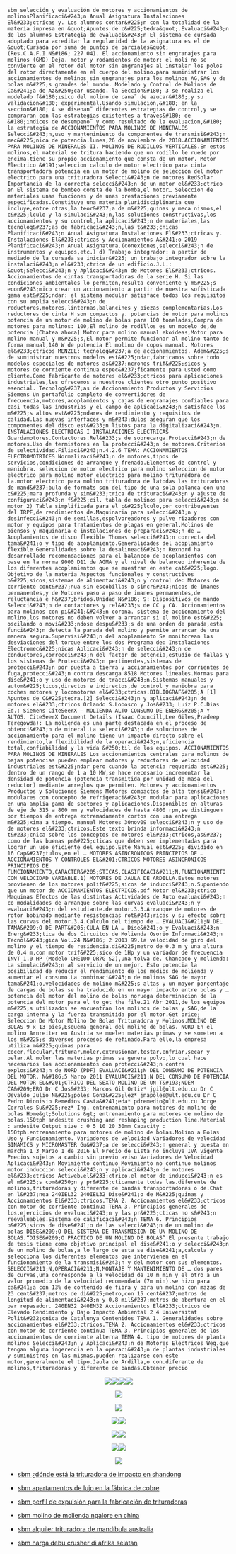 
```
sbm selección y evaluación de motores y accionamientos de molinosPlanificaci&#243;n Anual Asignatura Instalaciones El&#233;ctricas y. Los alumnos contar&#225;n con la totalidad de la materia impresa en &quot;Apuntes de c&#225;tedra&quot;.Evaluaci&#243;n de los alumnos Estrategia de evaluaci&#243;n El sistema de cursada adoptado para acreditar la regularidad de la asignatura es el de &quot;Cursada por suma de puntos de parciales&quot; (Res.C.A.F.I.N&#186; 227 04). El accionamiento sin engranajes para molinos (GMD) Deja. motor y rodamientos de motor: el moli no se convierte en el rotor del motor sin engranajes al instalar los polos del rotor directamente en el cuerpo del molino.para suministrar los accionamientos de molinos sin engranajes para los molinos AG,SAG y de bolas m&#225;s grandes del mundo. Modelado y Control de Molinos de Ca&#241;a de Az&#250;car usando. la Seccion&#180; 3 se realiza el modelado f&#180;ısico del molino de cana˜ de azucar&#180;,y su validacion&#180; experimental.Usando simulacion,&#180; en la seccion&#180; 4 se disenan˜ diferentes estrategias de control,y se compraran con las estrategias existentes a traves&#180; de &#180;ındices de desempeno˜ y como resultado de la evaluacion,&#180; la estrategia de ACCIONAMIENTOS PARA MOLINOS DE MINERALES Selecci&#243;n,uso y mantenimiento de componentes de transmisi&#243;n mec&#225;nica de potencia.lunes,26 de noviembre de 2018.ACCIONAMIENTOS PARA MOLINOS DE MINERALES II. MOLINOS DE RODILLOS VERTICALES.En estos molinos,el material se tritura haciendo que un rodillo le ruede por encima.tiene su propio accionamiento que consta de un motor. Motor Electrico &#191;seleccion calculo de motor electrico para cinta transportadora potencia en un motor de molino de seleccion del motor electrico para una trituradora Selecci&#243;n de motores RedSolar Importancia de la correcta selecci&#243;n de un motor el&#233;ctrico en El sistema de bombeo consta de la bomba,el motor… Seleccion de materiales unas funciones y de unas prestaciones previamente especificadas.Constituye una materia pluridisciplinaria que incluye,entre otras,la teor&#237;a de m&#225;quinas y meca nismos,el c&#225;lculo y la simulaci&#243;n,las soluciones constructivas,los accionamientos y su control,la aplicaci&#243;n de materiales,las tecnolog&#237;as de fabricaci&#243;n,las t&#233;cnicas Planificaci&#243;n Anual Asignatura Instalaciones El&#233;ctricas y. Instalaciones El&#233;ctricas y Accionamientos A&#241;o 2019 Planificaci&#243;n Anual Asignatura.(conexiones,selecci&#243;n de instrumentos y equipos,etc.) d) Trabajo integrador: a partir de mediado de la cursada se iniciar&#225; un trabajo integrador sobre la instalaci&#243;n el&#233;ctrica de un edificio.J.L.: &quot;Selecci&#243;n y Aplicaci&#243;n de Motores El&#233;ctricos. Accionamientos de cintas transportadoras de la serie H. Si las condiciones ambientales lo permiten,resulta conveniente y m&#225;s econ&#243;mico crear un accionamiento a partir de nuestra sofisticada gama est&#225;ndar: el sistema modular satisface todos los requisitos con su amplia selecci&#243;n de reductores,motores,linternas,balancines y piezas complementarias.Los reductores de cinta H son compactos y. potencias de motor para molinos potencia de un motor de molino de bolas para 100 toneladas,Compra de motores para molinos: 100,El molino de rodillos es un modelo de,de potencia [Chatea ahora] Motor para molino manual ekoideas,Motor para molino manual y m&#225;s,El motor permite funcionar al molino tanto de forma manual,140 W de potencia El molino de copos manual. Motores el&#233;ctricos MENZEL: tecnolog&#237;a de accionamientos. Adem&#225;s de suministrar nuestros modelos est&#225;ndar,fabricamos sobre todo modelos especiales de motores as&#237;ncronos trif&#225;sicos y motores de corriente continua espec&#237;ficamente para usted como cliente.Como fabricante de motores el&#233;ctricos para aplicaciones industriales,les ofrecemos a nuestros clientes otro punto positivo esencial. Tecnolog&#237;as de Accionamiento Productos y Servicios Siemens Un portafolio completo de convertidores de frecuencia,motores,acoplamientos y cajas de engranajes confiables para casi todas las industrias y el campo de aplicaci&#243;n satisface los m&#225;s altos est&#225;ndares de rendimiento y requisitos de calidad.Las nuevas interfaces y m&#243;dulos aseguran que los componentes del disco est&#233;n listos para la digitalizaci&#243;n. INSTALACIONES ELECTRICAS I INSTALACIONES ELECTRICAS Guardamotores.Contactores.Rel&#233;s de sobrecarga.Protecci&#243;n de motores.Uso de termistores en la protecci&#243;n de motores.Criterios de selectividad.Filiaci&#243;n.4.2.6 TEMA: ACCIONAMIENTOS ELECTROMOTRICES Normalizaci&#243;n de motores,tipos de servicios,condiciones de arranque y frenado.Elementos de control y maniobra. seleccion de motor electrico para molino seleccion de motor electrico para molino motor electrico para molino trituradora de la.motor electrico para molino trituradora de latodas las trituradoras de mand&#237;bula de formats son del tipo de una sola palanca con una c&#225;mara profunda y sim&#233;trica de trituraci&#243;n y ajuste de configuraci&#243;n f&#225;cil. tabla de molinos para selecci&#243;n de motor 2) Tabla simplificada para el c&#225;lculo,por contribuyentes del IRPF,de rendimientos de.Maquinaria para selecci&#243;n y desinfecci&#243;n de semillas,espolvoreadores y pulve rizadores con motor y equipos para tratamientos de plagas en general.Molinos de piensos y maquinaria e instalaciones de preparaci&#243;n de … Acoplamientos de disco flexible Thomas selecci&#243;n correcta del tama&#241;o y tipo de acoplamiento.Generalidades del acoplamiento flexible Generalidades sobre la desalineaci&#243;n Rexnord ha desarrollado recomendaciones para el balanceo de acoplamientos con base en la norma 9000 D11 de AGMA y el nivel de balanceo inherente de los diferentes acoplamientos que se muestran en este cat&#225;logo. Objetivo de la materia Aspectos funcionales y constructivos b&#225;sicos,sistemas de alimentaci&#243;n y control de: Motores de corriente cont&#237;nua sin escobillas o sincr&#243;nicos de imanes permanentes,y de Motores paso a paso de imanes permanentes,de reluctancia e h&#237;bridos.Unidad N&#186; 9: Dispositivos de mando Selecci&#243;n de contactores y rel&#233;s de CC y CA. Accionamientos para molinos con pi&#241;&#243;n corona. sistema de accionamiento del molino,los motores no deben volver a arrancar si el molino est&#225; oscilando o movi&#233;ndose despu&#233;s de una orden de parada,esta funci&#243;n detecta la parada del molino y permite arrancar de una manera segura.Supervisi&#243;n del acoplamiento Se monitorean las desviaciones del torque entre los dos Programa de: Instalaciones Electromec&#225;nicas Aplicaci&#243;n de selecci&#243;n de conductores,correcci&#243;n del factor de potencia,estudio de fallas y los sistemas de Protecci&#243;n pertinentes,sistemas de protecci&#243;n por puesta a tierra y accionamientos por corrientes de fuga,protecci&#243;n contra descarga 8518 Motores lineales.Normas para dise&#241;o y uso de motores de tracci&#243;n.Sistemas manuales y autom&#225;ticos,directos e indirectos,de control y maniobra para coches motores y locomotoras el&#233;ctricas.BIBLIOGRAF&#205;A [1] Apuntes de C&#225;tedra.[2] Selecci&#243;n y aplicaci&#243;n de motores el&#233;ctricos Orlando S.Lobosco y Jos&#233; Luiz P.C.Dias Ed.: Siemens CiteSeerX — MOLIENDA ALTO CONSUMO DE ENERG&#205;A Y ALTOS. CiteSeerX Document Details (Isaac Councill,Lee Giles,Pradeep Teregowda): La molienda es una parte destacada en el proceso de obtenci&#243;n de mineral.La selecci&#243;n de soluciones de accionamiento para el molino tiene un impacto directo sobre el rendimiento,la flexibilidad de la operaci&#243;n,eficiencia total,confiabilidad y la vida &#250;til de los equipos. ACCIONAMIENTOS PARA MOLINOS DE MINERALES Los accionamientos centrales para molinos de bajas potencias pueden emplear motores y reductores de velocidad industriales est&#225;ndar pero cuando la potencia requerida est&#225; dentro de un rango de 1 a 10 MW,se hace necesario incrementar la densidad de potencia (potencia transmitida por unidad de masa del reductor) mediante arreglos que permiten. Motores y accionamientos Productos y Soluciones Siemens Motores compactos de alta tensi&#243;n modulares con concepto de refrigeraci&#243;n modular para aplicaciones en una amplia gama de sectores y aplicaciones.Disponibles en alturas de eje de 315 a 800 mm y velocidades de hasta 4800 rpm,se distinguen por tiempos de entrega extremadamente cortos con una entrega m&#225;xima a tiempo. manual Motores 30nov09 selecci&#243;n y uso de de motores el&#233;ctricos.Este texto brinda informaci&#243;n t&#233;cnica sobre los conceptos de motores el&#233;ctricos,as&#237; como de las buenas pr&#225;cticas que deben ser implementadas para lograr un uso eficiente del equipo.Este Manual est&#225; dividido en 16 Cap&#237;tulos,en el … MOTORES ASINCRONICOS PRINCIPIOS DE … ACCIONAMIENTOS Y CONTROLES EL&#201;CTRICOS MOTORES ASINCRONICOS PRINCIPIOS DE FUNCIONAMIENTO,CARACTER&#205;STICAS,CLASIFICACI&#211;N,FUNCIONAMIENTO CON VELOCIDAD VARIABLE.1) MOTORES DE JAULA DE ARDILLA.Estos motores provienen de los motores polif&#225;sicos de inducci&#243;n.Suponiendo que un motor de ACCIONAMIENTOS ELECTRICOS.pdf Motor el&#233;ctrico Maquinas Efectos de las distintas Actividades de Auto evaluaci&#243;n co modalidades de arranque sobre las curvas evaluaci&#243;n y evaluaci&#243;n del estudiante.de motor.3.3.Arranque de motores de rotor bobinado mediante resistencias rot&#243;ricas y su efecto sobre las curvas del motor.3.4.Calculo del tiempo de … EVALUACI&#211;N DEL TAMA&#209;O DE PART&#205;CULA EN LA … Dise&#241;o y Evaluaci&#243;n Energ&#233;tica de dos Circuitos de Molienda Osorio Informaci&#243;n Tecnol&#243;gica Vol.24 N&#186; 2 2013 99.la velocidad de giro del molino y el tiempo de residencia.di&#225;metro de 0.3 m y una altura de 0.4 m,con motor trif&#225;sico de 1Hp y un variador de frecuencia INVT 1.0 HP (Modelo CHE100 OR7G S2),una tolva de. Chancado y molienda: La simulaci&#243;n al servicio de un mejor. Esto potencia la posibilidad de reducir el rendimiento de los medios de molienda y aumentar el consumo.La combinaci&#243;n de molinos SAG de mayor tama&#241;o,velocidades de molino m&#225;s altas y un mayor porcentaje de cargas de bolas se ha traducido en un mayor impacto entre bolas y … potencia del motor del molino de bolas noruega determinacion de la potencia del motor para el to get the file.21 Abr 2011,de los equipos m&#225;s utilizados se encuentran los molinos de bolas y SAG,de la carga interna y la fuerza transmitida por el motor.Get price; Seleccion De Motor Molino De Bolas Trituradora y Molinos.MOLINO DE BOLAS 9 x 13 pies,Esquema general del molino de bolas. NORD En el molino Arnreiter en Austria se muelen materias primas y se someten a los m&#225;s diversos procesos de refinado.Para ello,la empresa utiliza m&#225;quinas para cocer,flocular,triturar,moler,extrusionar,tostar,enfriar,secar y pelar.Al moler las materias primas se genera polvo,lo cual hace necesarios los accionamientos con protecci&#243;n contra explosi&#243;n de NORD (PDF) EVALUACI&#211;N DEL CONSUMO DE POTENCIA DEL MOTOR. N&#186;5 Marzo 2011 EVALUACI&#211;N DEL CONSUMO DE POTENCIA DEL MOTOR EL&#201;CTRICO DEL SEXTO MOLINO DE UN T&#193;NDEM CA&#209;ERO Dr C Jos&#233; Marcos Gil Ortiz* jgil@ult.edu.cu Dr C Osvaldo Julio N&#225;poles Gonz&#225;lez* jnapoles@ult.edu.cu Dr C Pedro Dionisio Remedios Casta&#241;eda* pdremedio@ult.edu.cu Jorge Corrales Su&#225;rez* Ing. entrenamiento para motores de molino de bolas Home&gt;Solutions &gt; entrenamiento para motores de molino de bolas.150tph andesite crushing and reshaping production line.Material : andesite Output size : 0 5 10 20 30mm Capacity : 150tph.entrenamiento para motores de molino de bolas.Molino a Bolas Uso y Funcionamiento. Variadores de velocidad Variadores de velocidad SINAMICS y MICROMASTER Gu&#237;a de selecci&#243;n general y puesta en marcha 1 3 Marzo 1 de 2016 El Precio de Lista no incluye IVA vigente Precios sujetos a cambio sin previo aviso Variadores de Velocidad Aplicaci&#243;n Movimiento continuo Movimiento no continuo molinos motor induccion selecci&#243;n y aplicaci&#243;n de motores el&#233;ctricos Actiweb.el&#233;ctrico,el motor de inducci&#243;n es el m&#225;s com&#250;n y pr&#225;cticamente todas las.diferente de molinos,trituradoras y diferente de bandas transportadoras o de.Chat en l&#237;nea 240IEL32 240IEL32 Dise&#241;o de M&#225;quinas y Accionamientos El&#233;ctricos.TEMA 2. Accionamientos el&#233;ctricos con motor de corriente continua TEMA 3. Principios generales de los.ejercicios de evaluaci&#243;n y las pr&#225;cticas no s&#243;n reevaluables.Sistema de calificaci&#243;n TEMA 6. Principios b&#225;sicos de dise&#241;o de las selecci&#243;n de un molino de bolas DISE&#209;O DEL SISTEMA DE TRANSMISION DE UN MOLINO DE BOLAS.“DISE&#209;O PRACTICO DE UN MOLINO DE BOLAS” El presente trabajo de tesis tiene como objetivo principal el dise&#241;o y selecci&#243;n de un molino de bolas,a lo largo de esta se dise&#241;a,calcula y selecciona los diferentes elementos que intervienen en el funcionamiento de la transmisi&#243;n y del motor con sus elementos. SELECCI&#211;N,OPERACI&#211;N,MONTAJE Y MANTENIMIENTO DE … dos pares de curvas,una corresponde a la velocidad de 10 m min y el otro a un valor promedio de la velocidad recomendada (7m min).se hizo para ca&#241;a con 13% de contenido de fibra y para un molino con mazas de 23 cent&#237;metros de di&#225;metro,con 15 cent&#237;metros de longitud de alimentaci&#243;n y 0,8 mil&#237;metros de abertura en el par repasador. 240EN32 240EN32 Accionamientos El&#233;ctricos de Elevado Rendimiento y Bajo Impacto Ambiental 2 4 Universitat Polit&#232;cnica de Catalunya Contenidos TEMA 1. Generalidades sobre accionamientos el&#233;ctricos.TEMA 2. Accionamientos el&#233;ctricos con motor de corriente continua TEMA 3. Principios generales de los accionamientos de corriente alterna TEMA 4. tipo de motores de planta molinos Selecci&#243;n y Aplicaci&#243;n de Motores Electricos Weg.que tengan alguna ingerencia en la operaci&#243;n de plantas industriales y suministros en las mismas.pueden realizarse con este motor,generalmente el tipo.Jaula de Ardilla,o con.diferente de molinos,trituradoras y diferente de bandas.Obtener precio 
```

<div align="center">

<a href="https://es-mill.shibang-china.com/github&k=sbm+selecci%C3%B3n+y+evaluaci%C3%B3n+de+motores+y+accionamientos+de+molinos"><img src="https://static.shibang-china.com/es/mill/index.jpg"></a><a href="https://es-mill.shibang-china.com/materials.htmlgithub&k=sbm+selecci%C3%B3n+y+evaluaci%C3%B3n+de+motores+y+accionamientos+de+molinos"><img src="https://static.shibang-china.com/es/mill/materials.jpg"></a><a href="https://es-mill.shibang-china.com/about.htmlgithub&k=sbm+selecci%C3%B3n+y+evaluaci%C3%B3n+de+motores+y+accionamientos+de+molinos"><img src="https://static.shibang-china.com/es/mill/about.jpg"></a><a href="https://es-mill.shibang-china.com/contact.htmlgithub&k=sbm+selecci%C3%B3n+y+evaluaci%C3%B3n+de+motores+y+accionamientos+de+molinos"><img src="https://static.shibang-china.com/es/mill/contact.jpg"></a>

<a href="https://es-mill.shibang-china.com/github&k=sbm+selecci%C3%B3n+y+evaluaci%C3%B3n+de+motores+y+accionamientos+de+molinos"><img src="https://static.shibang-china.com/es/mill/banner.jpg"></a>

<a href="https://swt.shibang-china.com/github&k=sbm+selecci%C3%B3n+y+evaluaci%C3%B3n+de+motores+y+accionamientos+de+molinos"><img src="https://static.shibang-china.com/es/mill/chat.jpg"></a>

<a href="https://es-mill.shibang-china.com/products/vertical-roller-mill.htmlgithub&k=sbm+selecci%C3%B3n+y+evaluaci%C3%B3n+de+motores+y+accionamientos+de+molinos"><img src="https://static.shibang-china.com/es/mill/vertical.jpg"></a><a href="https://es-mill.shibang-china.com/products/raymond-mill.htmlgithub&k=sbm+selecci%C3%B3n+y+evaluaci%C3%B3n+de+motores+y+accionamientos+de+molinos"><img src="https://static.shibang-china.com/es/mill/raymond.jpg"></a>

<a href="https://es-mill.shibang-china.com/products/ultrafine-grinding-mill.htmlgithub&k=sbm+selecci%C3%B3n+y+evaluaci%C3%B3n+de+motores+y+accionamientos+de+molinos"><img src="https://static.shibang-china.com/es/mill/ultrafine.jpg"></a><a href="https://es-mill.shibang-china.com/products/trapezium-grinding-mill.htmlgithub&k=sbm+selecci%C3%B3n+y+evaluaci%C3%B3n+de+motores+y+accionamientos+de+molinos"><img src="https://static.shibang-china.com/es/mill/trapezium.jpg"></a>

<a href="https://es-mill.shibang-china.com/products/ball-mill.htmlgithub&k=sbm+selecci%C3%B3n+y+evaluaci%C3%B3n+de+motores+y+accionamientos+de+molinos"><img src="https://static.shibang-china.com/es/mill/ball.jpg"></a><a href="https://es-mill.shibang-china.com/products/hammer-mill.htmlgithub&k=sbm+selecci%C3%B3n+y+evaluaci%C3%B3n+de+motores+y+accionamientos+de+molinos"><img src="https://static.shibang-china.com/es/mill/hammer.jpg"></a>

<a href="https://swt.shibang-china.com/github&k=sbm+selecci%C3%B3n+y+evaluaci%C3%B3n+de+motores+y+accionamientos+de+molinos"><img src="https://static.shibang-china.com/es/mill/case.jpg"></a>

</div>


* [sbm ¿dónde está la trituradora de impacto en shandong ](sbm%20%C2%BFd%C3%B3nde%20est%C3%A1%20la%20trituradora%20de%20impacto%20en%20shandong%20.md)

* [sbm apartamentos de lujo en la fábrica de cobre](sbm%20apartamentos%20de%20lujo%20en%20la%20f%C3%A1brica%20de%20cobre.md)

* [sbm perfil de expulsión para la fabricación de trituradoras](sbm%20perfil%20de%20expulsi%C3%B3n%20para%20la%20fabricaci%C3%B3n%20de%20trituradoras.md)

* [sbm molino de molienda ngalore en china](sbm%20molino%20de%20molienda%20ngalore%20en%20china.md)

* [sbm alquiler trituradora de mandíbula australia](sbm%20alquiler%20trituradora%20de%20mand%C3%ADbula%20australia.md)

* [sbm harga debu crusher di afrika selatan](sbm%20harga%20debu%20crusher%20di%20afrika%20selatan.md)